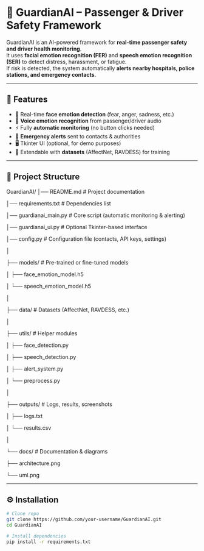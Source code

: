 # 🚨 GuardianAI – Passenger & Driver Safety Framework  

GuardianAI is an AI-powered framework for **real-time passenger safety and driver health monitoring**.  
It uses **facial emotion recognition (FER)** and **speech emotion recognition (SER)** to detect distress, harassment, or fatigue.  
If risk is detected, the system automatically **alerts nearby hospitals, police stations, and emergency contacts**.  

---

## 📌 Features  
- 🎥 Real-time **face emotion detection** (fear, anger, sadness, etc.)  
- 🎤 **Voice emotion recognition** from passenger/driver audio  
- ⚡ Fully **automatic monitoring** (no button clicks needed)  
- 🚨 **Emergency alerts** sent to contacts & authorities  
- 🖥️ Tkinter UI (optional, for demo purposes)  
- 🧠 Extendable with **datasets** (AffectNet, RAVDESS) for training  

---

## 📂 Project Structure  
GuardianAI/
│── README.md # Project documentation

│── requirements.txt # Dependencies list

│── guardianai_main.py # Core script (automatic monitoring & alerting)

│── guardianai_ui.py # Optional Tkinter-based interface

│── config.py # Configuration file (contacts, API keys, settings)

│

├── models/ # Pre-trained or fine-tuned models

│ ├── face_emotion_model.h5

│ └── speech_emotion_model.h5

│

├── data/ # Datasets (AffectNet, RAVDESS, etc.)

│

├── utils/ # Helper modules

│ ├── face_detection.py

│ ├── speech_detection.py

│ ├── alert_system.py

│ └── preprocess.py

│

├── outputs/ # Logs, results, screenshots

│ ├── logs.txt

│ └── results.csv

│

└── docs/ # Documentation & diagrams

├── architecture.png

└── uml.png

---

## ⚙️ Installation  

```bash
# Clone repo
git clone https://github.com/your-username/GuardianAI.git
cd GuardianAI

# Install dependencies
pip install -r requirements.txt
